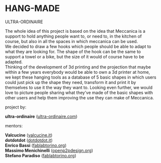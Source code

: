 HANG-MADE
=========
ULTRA-ORDINAIRE<br/>

The whole idea of this project is based on the idea that Meccanica is a support to hold anything
people want to, or need to, in the kitchen of course, but also in all the spaces in which meccanica can
be used.<br />
We decided to draw a few hooks which people should be able to adapt to what they are looking for.
The shape of the hook can be the same to support a towel or a bike, but the size of it would of course
have to be adapted.<br />
Thinking of the development of 3d printing and the projection that maybe within a few years
everybody would be able to own a 3d printer at home, we kept these hanging tools as a database of
5 basic shapes in which users could just pick up the shape they need, transform it and print it by
themselves to use it the way they want to. Looking even further, we would love to picture people
sharing what they’ve made of the basic shapes with other users and help them improving the use
they can make of Meccanica. 

project by:

**ultra-ordinaire** ([ultra-ordinaire.com](http://www.ultra-ordinaire.com/ "ultra-ordinaire.com"))<br />


mentors:

**Valcucine** ([valcucine.it](http://www.valcucine.it/ "valcucine.it"))<br />
**dotdotdot** ([dotdotdot.it](http://www.dotdotdot.it/ "dotdotdot.it"))<br />
**Enrico Bassi** ([fablabtorino.org](http://fablabtorino.org/ "fablabtorino.org"))<br />
**Massimo Menichinelli** ([openp2pdesign.org](http://openp2pdesign.org/ "openp2pdesign.org"))<br />
**Stefano Paradiso** ([fablabtorino.org](http://fablabtorino.org/ "fablabtorino.org"))<br />
